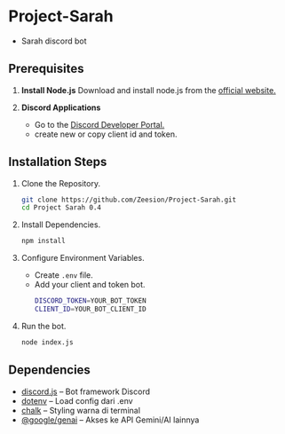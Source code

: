 # Project-Sarah
 - Sarah discord bot


## Prerequisites
 1. **Install Node.js**
    Download and install node.js from the <a href="https://nodejs.org/en/download" target="_blank">official website.</a>

 2. **Discord Applications**
    * Go to the <a href="https://discord.com/developers/applications" target="_blank">Discord Developer Portal.</a>
    * create new or copy client id and token.


## Installation Steps

 1. Clone the Repository.
    ```bash
    git clone https://github.com/Zeesion/Project-Sarah.git
    cd Project Sarah 0.4
    ```

 2. Install Dependencies.
    ```bash
    npm install
    ```

 3. Configure Environment Variables.
    * Create `.env` file.
    * Add your client and token bot.
      ```bash
      DISCORD_TOKEN=YOUR_BOT_TOKEN
      CLIENT_ID=YOUR_BOT_CLIENT_ID
      ```

  4. Run the bot.
     ```bash
     node index.js
     ```


## Dependencies
- [discord.js](https://www.npmjs.com/package/discord.js) – Bot framework Discord
- [dotenv](https://www.npmjs.com/package/dotenv) – Load config dari .env
- [chalk](https://www.npmjs.com/package/chalk) – Styling warna di terminal
- [@google/genai](https://www.npmjs.com/package/@google/genai) – Akses ke API Gemini/AI lainnya

